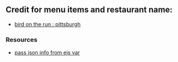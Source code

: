 ## Credit for menu items and restaurant name:
- [bird on the run : pittsburgh](https://static1.squarespace.com/static/5a159de8cf81e02d03bcdd33/t/5c12dbef88251b84e4721b20/1544739831064/BOTR_MENU.pdf)

### Resources
- [pass json info from ejs var](https://stackoverflow.com/questions/13788314/express-and-ejs-to-render-a-json)